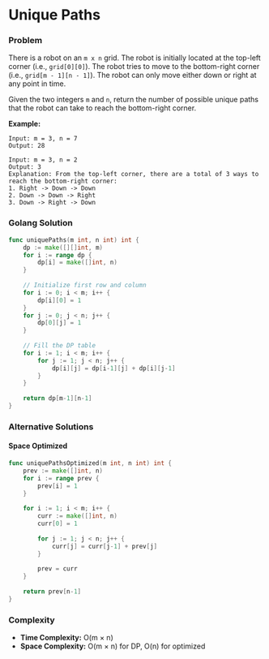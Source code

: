 # Unique Paths

### Problem
There is a robot on an `m x n` grid. The robot is initially located at the top-left corner (i.e., `grid[0][0]`). The robot tries to move to the bottom-right corner (i.e., `grid[m - 1][n - 1]`). The robot can only move either down or right at any point in time.

Given the two integers `m` and `n`, return the number of possible unique paths that the robot can take to reach the bottom-right corner.

**Example:**
```
Input: m = 3, n = 7
Output: 28

Input: m = 3, n = 2
Output: 3
Explanation: From the top-left corner, there are a total of 3 ways to reach the bottom-right corner:
1. Right -> Down -> Down
2. Down -> Down -> Right
3. Down -> Right -> Down
```

### Golang Solution

```go
func uniquePaths(m int, n int) int {
    dp := make([][]int, m)
    for i := range dp {
        dp[i] = make([]int, n)
    }
    
    // Initialize first row and column
    for i := 0; i < m; i++ {
        dp[i][0] = 1
    }
    for j := 0; j < n; j++ {
        dp[0][j] = 1
    }
    
    // Fill the DP table
    for i := 1; i < m; i++ {
        for j := 1; j < n; j++ {
            dp[i][j] = dp[i-1][j] + dp[i][j-1]
        }
    }
    
    return dp[m-1][n-1]
}
```

### Alternative Solutions

#### **Space Optimized**
```go
func uniquePathsOptimized(m int, n int) int {
    prev := make([]int, n)
    for i := range prev {
        prev[i] = 1
    }
    
    for i := 1; i < m; i++ {
        curr := make([]int, n)
        curr[0] = 1
        
        for j := 1; j < n; j++ {
            curr[j] = curr[j-1] + prev[j]
        }
        
        prev = curr
    }
    
    return prev[n-1]
}
```

### Complexity
- **Time Complexity:** O(m × n)
- **Space Complexity:** O(m × n) for DP, O(n) for optimized
